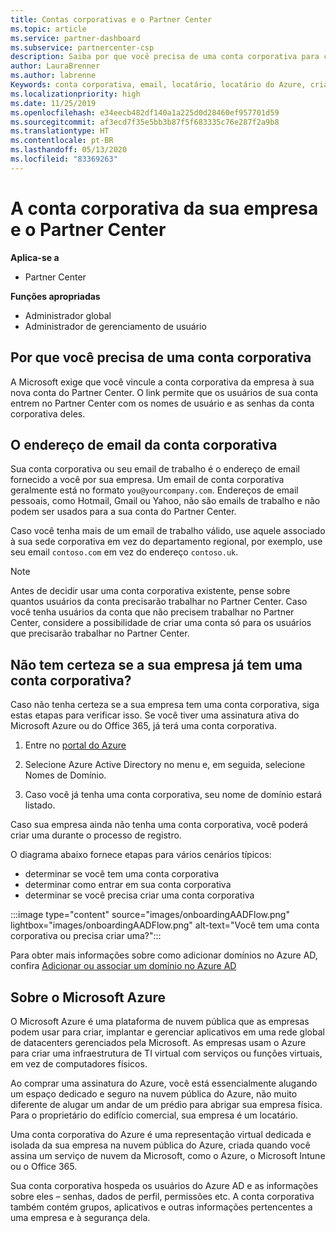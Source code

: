 ```yaml
---
title: Contas corporativas e o Partner Center
ms.topic: article
ms.service: partner-dashboard
ms.subservice: partnercenter-csp
description: Saiba por que você precisa de uma conta corporativa para criar uma conta do Partner Center. Verifique se você já tem uma conta corporativa.
author: LauraBrenner
ms.author: labrenne
Keywords: conta corporativa, email, locatário, locatário do Azure, criar conta, nome de domínio
ms.localizationpriority: high
ms.date: 11/25/2019
ms.openlocfilehash: e34eecb482df140a1a225d0d28460ef957701d59
ms.sourcegitcommit: af3ecd7f35e5bb3b87f5f683335c76e287f2a9b8
ms.translationtype: HT
ms.contentlocale: pt-BR
ms.lasthandoff: 05/13/2020
ms.locfileid: "83369263"
---
```

# <a name="your-company-work-account-and-partner-center"></a>A conta corporativa da sua empresa e o Partner Center  

**Aplica-se a**

- Partner Center

**Funções apropriadas**

- Administrador global
- Administrador de gerenciamento de usuário

## <a name="why-you-need-a-work-account"></a>Por que você precisa de uma conta corporativa

A Microsoft exige que você vincule a conta corporativa da empresa à sua nova conta do Partner Center. O link permite que os usuários de sua conta entrem no Partner Center com os nomes de usuário e as senhas da conta corporativa deles.

## <a name="the-work-account-email-address"></a>O endereço de email da conta corporativa

Sua conta corporativa ou seu email de trabalho é o endereço de email fornecido a você por sua empresa. Um email de conta corporativa geralmente está no formato `you@yourcompany.com`. Endereços de email pessoais, como Hotmail, Gmail ou Yahoo, não são emails de trabalho e não podem ser usados para a sua conta do Partner Center.

Caso você tenha mais de um email de trabalho válido, use aquele associado à sua sede corporativa em vez do departamento regional, por exemplo, use seu email `contoso.com` em vez do endereço `contoso.uk`.

> [!NOTE]  
> Antes de decidir usar uma conta corporativa existente, pense sobre quantos usuários da conta precisarão trabalhar no Partner Center. Caso você tenha usuários da conta que não precisem trabalhar no Partner Center, considere a possibilidade de criar uma conta só para os usuários que precisarão trabalhar no Partner Center.

## <a name="not-sure-if-your-company-already-has-a-work-account"></a>Não tem certeza se a sua empresa já tem uma conta corporativa?

Caso não tenha certeza se a sua empresa tem uma conta corporativa, siga estas etapas para verificar isso. Se você tiver uma assinatura ativa do Microsoft Azure ou do Office 365, já terá uma conta corporativa.

1. Entre no [portal do Azure](https://portal.azure.com)

2. Selecione Azure Active Directory no menu e, em seguida, selecione Nomes de Domínio.

3. Caso você já tenha uma conta corporativa, seu nome de domínio estará listado.

Caso sua empresa ainda não tenha uma conta corporativa, você poderá criar uma durante o processo de registro.

O diagrama abaixo fornece etapas para vários cenários típicos:

- determinar se você tem uma conta corporativa
- determinar como entrar em sua conta corporativa
- determinar se você precisa criar uma conta corporativa

:::image type="content" source="images/onboardingAADFlow.png" lightbox="images/onboardingAADFlow.png" alt-text="Você tem uma conta corporativa ou precisa criar uma?":::

Para obter mais informações sobre como adicionar domínios no Azure AD, confira [Adicionar ou associar um domínio no Azure AD](https://docs.microsoft.com/azure/active-directory/active-directory-add-domain)

## <a name="about-microsoft-azure"></a>Sobre o Microsoft Azure

O Microsoft Azure é uma plataforma de nuvem pública que as empresas podem usar para criar, implantar e gerenciar aplicativos em uma rede global de datacenters gerenciados pela Microsoft. As empresas usam o Azure para criar uma infraestrutura de TI virtual com serviços ou funções virtuais, em vez de computadores físicos.

Ao comprar uma assinatura do Azure, você está essencialmente alugando um espaço dedicado e seguro na nuvem pública do Azure, não muito diferente de alugar um andar de um prédio para abrigar sua empresa física. Para o proprietário do edifício comercial, sua empresa é um locatário.

Uma conta corporativa do Azure é uma representação virtual dedicada e isolada da sua empresa na nuvem pública do Azure, criada quando você assina um serviço de nuvem da Microsoft, como o Azure, o Microsoft Intune ou o Office 365.

Sua conta corporativa hospeda os usuários do Azure AD e as informações sobre eles – senhas, dados de perfil, permissões etc. A conta corporativa também contém grupos, aplicativos e outras informações pertencentes a uma empresa e à segurança dela.
